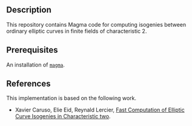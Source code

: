 Description
--

This repository contains Magma code for computing isogenies between ordinary
elliptic curves in finite fields of characteristic 2.


Prerequisites
--

An installation of [`magma`](http://magma.maths.usyd.edu.au/magma/).


References
--

This implementation is based on the following work.

* Xavier Caruso, Elie Eid, Reynald Lercier, [Fast Computation of Elliptic Curve Isogenies in Characteristic two](https://arxiv.org/abs/2003.06367).
